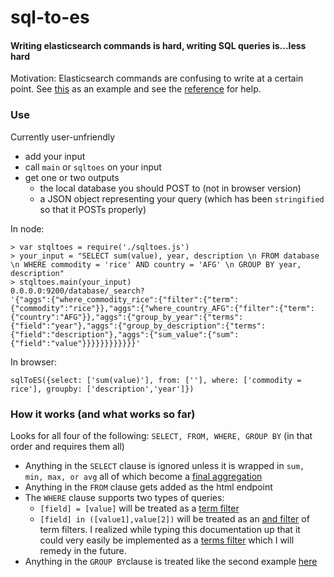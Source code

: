 sql-to-es
=========

#### Writing elasticsearch commands is hard, writing SQL queries is...less hard

Motivation: Elasticsearch commands are confusing to write at a certain point. See [this](http://www.elasticsearch.org/guide/en/elasticsearch/reference/1.x/search-aggregations-metrics-sum-aggregation.html) as an example and see the [reference](http://www.elasticsearch.org/guide/en/elasticsearch/reference/1.x/index.html) for help.

### Use

Currently user-unfriendly

- add your input
- call `main` or `sqltoes` on your input
- get one or two outputs
  - the local database you should POST to (not in browser version)
  - a JSON object representing your query (which has been `stringified` so that it POSTs properly)

In node:

    > var stqltoes = require('./sqltoes.js')
    > your_input = "SELECT sum(value), year, description \n FROM database \n WHERE commodity = 'rice' AND country = 'AFG' \n GROUP BY year, description"
    > stqltoes.main(your_input)
    0.0.0.0:9200/database/_search?
    '{"aggs":{"where_commodity_rice":{"filter":{"term":{"commodity":"rice"}},"aggs":{"where_country_AFG":{"filter":{"term":{"country":"AFG"}},"aggs":{"group_by_year":{"terms":{"field":"year"},"aggs":{"group_by_description":{"terms":{"field":"description"},"aggs":{"sum_value":{"sum":{"field":"value"}}}}}}}}}}}}'

In browser:

    sqlToES({select: ['sum(value)'], from: [''], where: ['commodity = rice'], groupby: ['description','year']})

### How it works (and what works so far)

Looks for all four of the following: `SELECT, FROM, WHERE, GROUP BY` (in that order and requires them all)

- Anything in the `SELECT` clause is ignored unless it is wrapped in `sum, min, max, or avg` all of which become a [final aggregation](http://www.elasticsearch.org/guide/en/elasticsearch/reference/1.x/search-aggregations-metrics-sum-aggregation.html)
- Anything in the `FROM` clause gets added as the html endpoint
- The `WHERE` clause supports two types of queries:
  - `[field] = [value]` will be treated as a [term filter](http://www.elasticsearch.org/guide/en/elasticsearch/reference/current/query-dsl-term-filter.html)
  - `[field] in ([value1],value[2])` will be treated as an [and filter](http://www.elasticsearch.org/guide/en/elasticsearch/reference/current/query-dsl-and-filter.html#query-dsl-and-filter) of term filters. I realized while typing this documentation up that it could very easily be implemented as a [terms filter](http://www.elasticsearch.org/guide/en/elasticsearch/reference/current/query-dsl-terms-filter.html) which I will remedy in the future.
- Anything in the `GROUP BY`clause is treated like the second example [here](http://www.elasticsearch.org/guide/en/elasticsearch/reference/1.x/_executing_aggregations.html)
